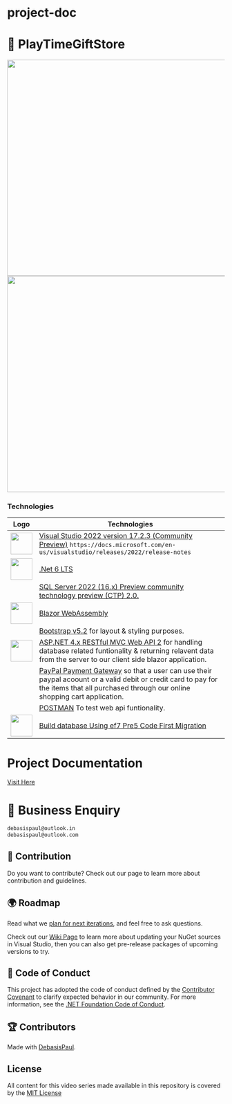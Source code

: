 # project-doc

# 🧰 PlayTimeGiftStore

<img src="https://fly.namesbee.com/storage/2021/12/cute-name-for-shop-online.jpg?strip=all&lossy=1&webp=80&ssl=1" style="width:1200px;height:500px;">
<img src="https://fly.namesbee.com/storage/2021/12/online-shop-name.jpg?strip=all&lossy=1&webp=80&ssl=1" style="width:1200px;height:500px;">

### Technologies
| Logo | Technologies | 
| ----------- | ----------- |
|<img src="https://th.bing.com/th/id/OIP.V-EXykC2eWn7fHqPslAl2wHaHX?pid=ImgDet&rs=1" style="width:50px;height:50px;">|[Visual Studio 2022 version 17.2.3 (Community Preview)](https://visualstudio.microsoft.com/vs/preview/) `https://docs.microsoft.com/en-us/visualstudio/releases/2022/release-notes`|
|<img src="https://th.bing.com/th/id/R.3d6504d22dce42b5f9c6cdd19c4f5c0b?rik=l4CnmJIt2wpQlw&pid=ImgRaw&r=0" style="width:50px;height:50px;">|[.Net 6 LTS](https://devblogs.microsoft.com/dotnet/dotnet-7-generic-math/)|
||[SQL Server 2022 (16.x) Preview community technology preview (CTP) 2.0.](https://docs.microsoft.com/en-us/sql/sql-server/what-s-new-in-sql-server-2022?view=sql-server-ver16)||
|<img src="https://www.rlogical.com/wp-content/uploads/2020/10/Blazor.png" style="width:50px;height:50px;">|[Blazor WebAssembly](https://docs.microsoft.com/en-us/aspnet/core/blazor/?view=aspnetcore-6.0) |
||[Bootstrap v5.2](https://getbootstrap.com/) for layout & styling purposes.|
| <img src="https://th.bing.com/th/id/OIP.v3itvY2BcYOwgZJNGfRFJwHaHa?pid=ImgDet&rs=1" style="width:50px;height:50px;">|[ASP.NET 4.x RESTful MVC Web API 2](https://docs.microsoft.com/en-us/aspnet/web-api/)  for handling database related funtionality & returning relavent data from the server to our client side blazor application.|
||[PayPal Payment Gateway](https://developer.paypal.com/api/nvp-soap/payflow/payflow-gateway/) so that a user can use their paypal acoount or a valid debit or credit card to pay for the items that all purchased through our online shopping cart application.|
|| [POSTMAN](https://www.postman.com/) To test web api funtionality.|
|<img src="https://th.bing.com/th/id/R.01e6f07f9add7f088c61cc86f3b8c9b2?rik=tleE7%2fpICszi%2fw&pid=ImgRaw&r=0" style="width:50px;height:50px;">|[Build database Using ef7 Pre5 Code First Migration](https://docs.microsoft.com/en-us/aspnet/entity-framework)|

# Project Documentation
[Visit Here]([https://github.com/DebasisPaul/SOS/blob/master/Doc.md](https://github.com/DebasisPaul/AMAZON/blob/master/Amazon-Documentation))

# 👀 Business Enquiry

```Email 
debasispaul@outlook.in 
debasispaul@outlook.com
```
## 🚀 Contribution

Do you want to contribute? Check out our []() page to learn more about contribution and guidelines.

## 🌍 Roadmap

Read what we [plan for next iterations](), and feel free to ask questions.

Check out our [Wiki Page](https://github.com/CommunityToolkit/WindowsCommunityToolkit/wiki) to learn more about updating your NuGet sources in Visual Studio, then you can also get pre-release packages of upcoming versions to try.

## 📄 Code of Conduct

This project has adopted the code of conduct defined by the [Contributor Covenant](http://contributor-covenant.org/) to clarify expected behavior in our community.
For more information, see the [.NET Foundation Code of Conduct](http://www.dotnetfoundation.org/code-of-conduct).


## 🏆 Contributors

Made with [DebasisPaul](https://sites.google.com/view/debasispaul).

## License

All content for this video series made available in this repository is covered by the [MIT License](https://github.com/DebasisPaul/AMAZON/blob/master/LICENSE.txt)

